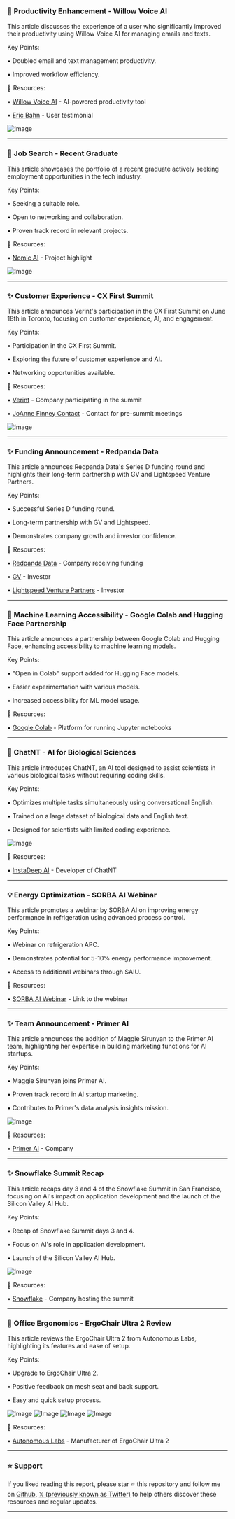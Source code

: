 ### 🤖 Productivity Enhancement - Willow Voice AI

This article discusses the experience of a user who significantly improved their productivity using Willow Voice AI for managing emails and texts.

Key Points:

• Doubled email and text management productivity.


• Improved workflow efficiency.



🔗 Resources:

• [Willow Voice AI](https://x.com/WillowVoiceAI) - AI-powered productivity tool

• [Eric Bahn](https://x.com/ericbahn) - User testimonial

![Image](https://pbs.twimg.com/media/Gsx595SXoAANru8?format=jpg&name=small)


---
### 🚀 Job Search - Recent Graduate

This article showcases the portfolio of a recent graduate actively seeking employment opportunities in the tech industry.

Key Points:

• Seeking a suitable role.


• Open to networking and collaboration.


• Proven track record in relevant projects.


🔗 Resources:

• [Nomic AI](https://x.com/nomic_ai) - Project highlight

![Image](https://pbs.twimg.com/media/Gsx595SXoAANru8?format=jpg&name=small)


---
### ✨ Customer Experience - CX First Summit

This article announces Verint's participation in the CX First Summit on June 18th in Toronto, focusing on customer experience, AI, and engagement.

Key Points:

• Participation in the CX First Summit.


• Exploring the future of customer experience and AI.


• Networking opportunities available.


🔗 Resources:

• [Verint](https://x.com/Verint) - Company participating in the summit

• [JoAnne Finney Contact](https://bit.ly/45L9FCZ) - Contact for pre-summit meetings


![Image](https://pbs.twimg.com/media/GsxneikXIAE5TqZ?format=jpg&name=small)


---
### ✨ Funding Announcement - Redpanda Data

This article announces Redpanda Data's Series D funding round and highlights their long-term partnership with GV and Lightspeed Venture Partners.

Key Points:

• Successful Series D funding round.


• Long-term partnership with GV and Lightspeed.


• Demonstrates company growth and investor confidence.



🔗 Resources:

• [Redpanda Data](https://x.com/redpandadata) - Company receiving funding

• [GV](https://x.com/GVteam) - Investor

• [Lightspeed Venture Partners](https://x.com/lightspeedvp) - Investor


---
### 🤖 Machine Learning Accessibility - Google Colab and Hugging Face Partnership

This article announces a partnership between Google Colab and Hugging Face, enhancing accessibility to machine learning models.

Key Points:

• "Open in Colab" support added for Hugging Face models.


• Easier experimentation with various models.


• Increased accessibility for ML model usage.



🔗 Resources:

• [Google Colab](https://x.com/GoogleColab) - Platform for running Jupyter notebooks


---
### 🤖 ChatNT - AI for Biological Sciences

This article introduces ChatNT, an AI tool designed to assist scientists in various biological tasks without requiring coding skills.

Key Points:

• Optimizes multiple tasks simultaneously using conversational English.


• Trained on a large dataset of biological data and English text.


• Designed for scientists with limited coding experience.


![Image](https://pbs.twimg.com/tweet_video_thumb/Gsw_ELcWUAAQnm_.jpg)

🔗 Resources:

• [InstaDeep AI](https://x.com/instadeepai) - Developer of ChatNT


---
### 💡 Energy Optimization - SORBA AI Webinar

This article promotes a webinar by SORBA AI on improving energy performance in refrigeration using advanced process control.

Key Points:

• Webinar on refrigeration APC.


• Demonstrates potential for 5-10% energy performance improvement.


• Access to additional webinars through SAIU.


🔗 Resources:

• [SORBA AI Webinar](https://hubs.la/Q03r26FK0) - Link to the webinar


---
### ✨ Team Announcement - Primer AI

This article announces the addition of Maggie Sirunyan to the Primer AI team, highlighting her expertise in building marketing functions for AI startups.

Key Points:

• Maggie Sirunyan joins Primer AI.


• Proven track record in AI startup marketing.


• Contributes to Primer's data analysis insights mission.



![Image](https://pbs.twimg.com/media/GstNUafWMAAfYz7?format=jpg&name=small)

🔗 Resources:

• [Primer AI](https://x.com/primer_ai) - Company


---
### ✨ Snowflake Summit Recap

This article recaps day 3 and 4 of the Snowflake Summit in San Francisco, focusing on AI's impact on application development and the launch of the Silicon Valley AI Hub.

Key Points:

• Recap of Snowflake Summit days 3 and 4.


• Focus on AI's role in application development.


• Launch of the Silicon Valley AI Hub.


![Image](https://pbs.twimg.com/media/GsupFJ-XAAABzRy.jpg)

🔗 Resources:

• [Snowflake](https://x.com/Snowflake) - Company hosting the summit



---
### 🚀 Office Ergonomics - ErgoChair Ultra 2 Review

This article reviews the ErgoChair Ultra 2 from Autonomous Labs, highlighting its features and ease of setup.

Key Points:

• Upgrade to ErgoChair Ultra 2.


• Positive feedback on mesh seat and back support.


• Easy and quick setup process.



![Image](https://pbs.twimg.com/media/GssU5A_a8AAc0F2?format=jpg&name=small)
![Image](https://pbs.twimg.com/amplify_video_thumb/1930659857994256384/img/EDhR69F6XWX7PDQB.jpg)
![Image](https://pbs.twimg.com/media/GssVB6YaoAACu0Y?format=jpg&name=small)
![Image](https://pbs.twimg.com/media/GssVFWeaIAAV8R5?format=jpg&name=small)

🔗 Resources:

• [Autonomous Labs](https://x.com/autonomous_labs) - Manufacturer of ErgoChair Ultra 2


---

### ⭐️ Support

If you liked reading this report, please star ⭐️ this repository and follow me on [Github](https://github.com/Drix10), [𝕏 (previously known as Twitter)](https://x.com/DRIX_10_) to help others discover these resources and regular updates.

---